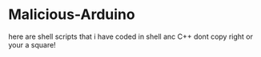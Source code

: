 # Malicious-Arduino
here are shell scripts that i have coded in shell anc C++ dont copy right or your a square!
